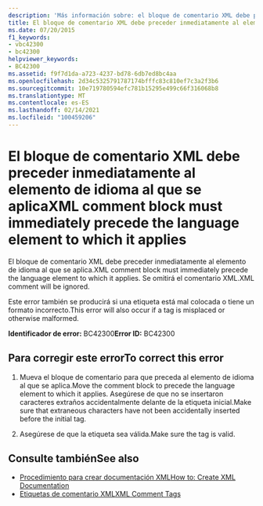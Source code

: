 ```yaml
---
description: 'Más información sobre: el bloque de comentario XML debe preceder inmediatamente al elemento de lenguaje al que se aplica'
title: El bloque de comentario XML debe preceder inmediatamente al elemento de idioma al que se aplica
ms.date: 07/20/2015
f1_keywords:
- vbc42300
- bc42300
helpviewer_keywords:
- BC42300
ms.assetid: f9f7d1da-a723-4237-bd78-6db7ed8bc4aa
ms.openlocfilehash: 2d34c5325791787174bfffc83c810ef7c3a2f3b6
ms.sourcegitcommit: 10e719780594efc781b15295e499c66f316068b8
ms.translationtype: MT
ms.contentlocale: es-ES
ms.lasthandoff: 02/14/2021
ms.locfileid: "100459206"
---
```

# <a name="xml-comment-block-must-immediately-precede-the-language-element-to-which-it-applies"></a><span data-ttu-id="ee2fd-103">El bloque de comentario XML debe preceder inmediatamente al elemento de idioma al que se aplica</span><span class="sxs-lookup"><span data-stu-id="ee2fd-103">XML comment block must immediately precede the language element to which it applies</span></span>

<span data-ttu-id="ee2fd-104">El bloque de comentario XML debe preceder inmediatamente al elemento de idioma al que se aplica.</span><span class="sxs-lookup"><span data-stu-id="ee2fd-104">XML comment block must immediately precede the language element to which it applies.</span></span> <span data-ttu-id="ee2fd-105">Se omitirá el comentario XML.</span><span class="sxs-lookup"><span data-stu-id="ee2fd-105">XML comment will be ignored.</span></span>  
  
 <span data-ttu-id="ee2fd-106">Este error también se producirá si una etiqueta está mal colocada o tiene un formato incorrecto.</span><span class="sxs-lookup"><span data-stu-id="ee2fd-106">This error will also occur if a tag is misplaced or otherwise malformed.</span></span>  
  
 <span data-ttu-id="ee2fd-107">**Identificador de error:** BC42300</span><span class="sxs-lookup"><span data-stu-id="ee2fd-107">**Error ID:** BC42300</span></span>  
  
## <a name="to-correct-this-error"></a><span data-ttu-id="ee2fd-108">Para corregir este error</span><span class="sxs-lookup"><span data-stu-id="ee2fd-108">To correct this error</span></span>  
  
1. <span data-ttu-id="ee2fd-109">Mueva el bloque de comentario para que preceda al elemento de idioma al que se aplica.</span><span class="sxs-lookup"><span data-stu-id="ee2fd-109">Move the comment block to precede the language element to which it applies.</span></span> <span data-ttu-id="ee2fd-110">Asegúrese de que no se insertaron caracteres extraños accidentalmente delante de la etiqueta inicial.</span><span class="sxs-lookup"><span data-stu-id="ee2fd-110">Make sure that extraneous characters have not been accidentally inserted before the initial tag.</span></span>  
  
2. <span data-ttu-id="ee2fd-111">Asegúrese de que la etiqueta sea válida.</span><span class="sxs-lookup"><span data-stu-id="ee2fd-111">Make sure the tag is valid.</span></span>  
  
## <a name="see-also"></a><span data-ttu-id="ee2fd-112">Consulte también</span><span class="sxs-lookup"><span data-stu-id="ee2fd-112">See also</span></span>

- [<span data-ttu-id="ee2fd-113">Procedimiento para crear documentación XML</span><span class="sxs-lookup"><span data-stu-id="ee2fd-113">How to: Create XML Documentation</span></span>](../programming-guide/program-structure/how-to-create-xml-documentation.md)
- [<span data-ttu-id="ee2fd-114">Etiquetas de comentario XML</span><span class="sxs-lookup"><span data-stu-id="ee2fd-114">XML Comment Tags</span></span>](../language-reference/xmldoc/index.md)
